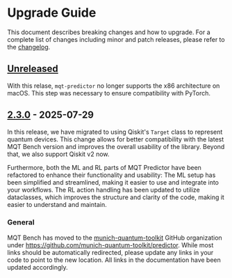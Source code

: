 # Upgrade Guide

This document describes breaking changes and how to upgrade. For a complete list of changes including minor and patch releases, please refer to the [changelog](CHANGELOG.md).

## [Unreleased]

With this relase, `mqt-predictor` no longer supports the x86 architecture on macOS.
This step was necessary to ensure compatibility with PyTorch.

## [2.3.0] - 2025-07-29

In this release, we have migrated to using Qiskit's `Target` class to represent quantum devices.
This change allows for better compatibility with the latest MQT Bench version and improves the overall usability of the library.
Beyond that, we also support Qiskit v2 now.

Furthermore, both the ML and RL parts of MQT Predictor have been refactored to enhance their functionality and usability:
The ML setup has been simplified and streamlined, making it easier to use and integrate into your workflows.
The RL action handling has been updated to utilize dataclasses, which improves the structure and clarity of the code, making it easier to understand and maintain.

### General

MQT Bench has moved to the [munich-quantum-toolkit](https://github.com/munich-quantum-toolkit) GitHub organization under https://github.com/munich-quantum-toolkit/predictor.
While most links should be automatically redirected, please update any links in your code to point to the new location.
All links in the documentation have been updated accordingly.

<!-- Version links -->

[unreleased]: https://github.com/munich-quantum-toolkit/predictor/compare/v2.3.0...HEAD
[2.3.0]: https://github.com/munich-quantum-toolkit/predictor/compare/v2.2.0...v2.3.0
